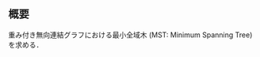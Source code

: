 <!-- ---
title: Prim's Algorithm（最小全域木）
documentation_of: //src/Graph/prim.hpp
--- -->


## 概要

重み付き無向連結グラフにおける最小全域木 (MST: Minimum Spanning Tree) を求める．
